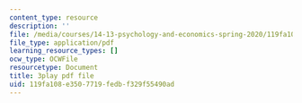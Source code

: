 ```yaml
---
content_type: resource
description: ''
file: /media/courses/14-13-psychology-and-economics-spring-2020/119fa108e3507719fedbf329f55490ad_5C-Wp6sL8lg.pdf
file_type: application/pdf
learning_resource_types: []
ocw_type: OCWFile
resourcetype: Document
title: 3play pdf file
uid: 119fa108-e350-7719-fedb-f329f55490ad
---
```

